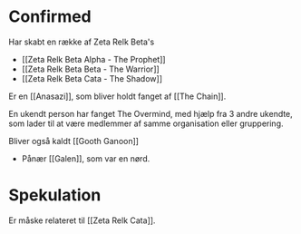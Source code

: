 # Confirmed
Har skabt en række af Zeta Relk Beta's
- [[Zeta Relk Beta Alpha - The Prophet]]
- [[Zeta Relk Beta Beta - The Warrior]]
- [[Zeta Relk Beta Cata - The Shadow]]

Er en [[Anasazi]], som bliver holdt fanget af [[The Chain]].

En ukendt person har fanget The Overmind, med hjælp fra 3 andre ukendte, som lader til at være medlemmer af samme organisation eller gruppering.

Bliver også kaldt [[Gooth Ganoon]]
- Pånær [[Galen]], som var en nørd.
# Spekulation
Er måske relateret til [[Zeta Relk Cata]].